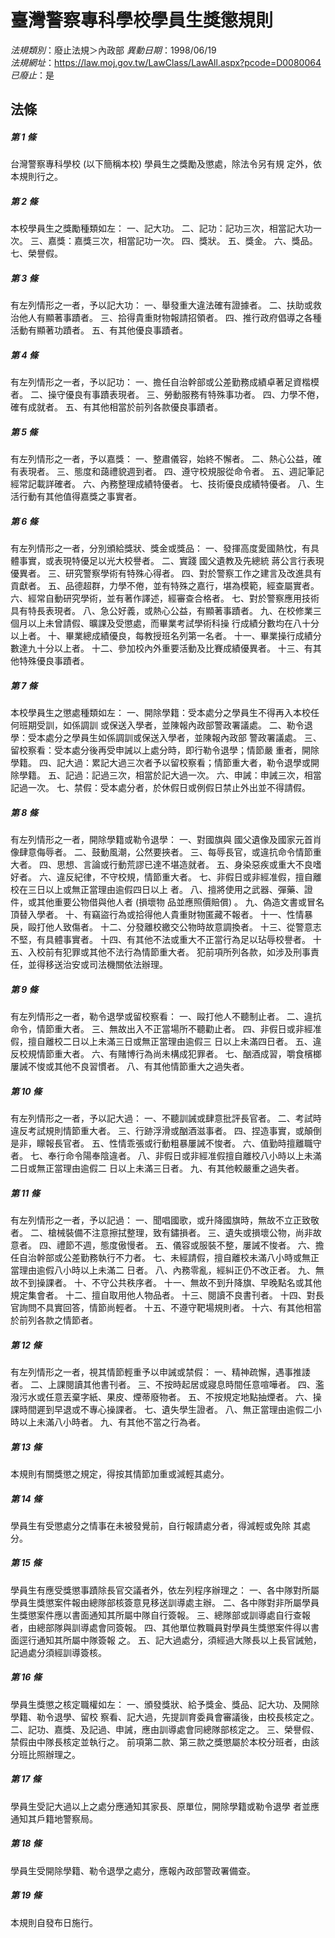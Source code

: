 # 臺灣警察專科學校學員生獎懲規則

*法規類別*：廢止法規＞內政部
*異動日期*：1998/06/19  
*法規網址*：https://law.moj.gov.tw/LawClass/LawAll.aspx?pcode=D0080064
*已廢止*：是


## 法條
##### 第 1 條
台灣警察專科學校 (以下簡稱本校) 學員生之獎勵及懲處，除法令另有規
定外，依本規則行之。

##### 第 2 條
本校學員生之獎勵種類如左：
一、記大功。
二、記功：記功三次，相當記大功一次。
三、嘉獎：嘉獎三次，相當記功一次。
四、獎狀。
五、獎金。
六、獎品。
七、榮譽假。


##### 第 3 條
有左列情形之一者，予以記大功：
一、舉發重大違法確有證據者。
二、扶助或救治他人有顯著事蹟者。
三、拾得貴重財物報請招領者。
四、推行政府倡導之各種活動有顯著功蹟者。
五、有其他優良事蹟者。


##### 第 4 條
有左列情形之一者，予以記功：
一、擔任自治幹部或公差勤務成績卓著足資楷模者。
二、操守優良有事蹟表現者。
三、勞動服務有特殊事功者。
四、力學不倦，確有成就者。
五、有其他相當於前列各款優良事蹟者。


##### 第 5 條
有左列情形之一者，予以嘉獎：
一、整肅儀容，始終不懈者。
二、熱心公益，確有表現者。
三、態度和藹禮貌週到者。
四、遵守校規服從命令者。
五、週記筆記經常記載詳確者。
六、內務整理成績特優者。
七、技術優良成績特優者。
八、生活行動有其他值得嘉獎之事實者。


##### 第 6 條
有左列情形之一者，分別頒給獎狀、獎金或獎品：
一、發揮高度愛國熱忱，有具體事實，或表現特優足以光大校譽者。
二、實踐  國父遺教及先總統  蔣公言行表現優異者。
三、研究警察學術有特殊心得者。
四、對於警察工作之建言及改進具有貢獻者。
五、品德超群，力學不倦，並有特殊之嘉行，堪為模範，經查屬實者。
六、經常自動研究學術，並有著作譯述，經審查合格者。
七、對於警察應用技術具有特長表現者。
八、急公好義，或熱心公益，有顯著事蹟者。
九、在校修業三個月以上未曾請假、曠課及受懲處，而畢業考試學術科操
    行成績分數均在八十分以上者。
十、畢業總成績優良，每教授班名列第一名者。
十一、畢業操行成績分數達九十分以上者。
十二、參加校內外重要活動及比賽成績優異者。
十三、有其他特殊優良事蹟者。


##### 第 7 條
本校學員生之懲處種類如左：
一、開除學籍：受本處分之學員生不得再入本校任何班期受訓，如係調訓
    或保送入學者，並陳報內政部警政署議處。
二、勒令退學：受本處分之學員生如係調訓或保送入學者，並陳報內政部
    警政署議處。
三、留校察看：受本處分後再受申誡以上處分時，即行勒令退學；情節嚴
    重者，開除學籍。
四、記大過：累記大過三次者予以留校察看；情節重大者，勒令退學或開
    除學籍。
五、記過：記過三次，相當於記大過一次。
六、申誡：申誡三次，相當記過一次。
七、禁假：受本處分者，於休假日或例假日禁止外出並不得請假。


##### 第 8 條
有左列情形之一者，開除學籍或勒令退學：
一、對國旗與  國父遺像及國家元首肖像肆意侮辱者。
二、鼓動風潮，公然要挾者。
三、每辱長官，或違抗命令情節重大者。
四、思想、言論或行動荒謬已達不堪造就者。
五、身染惡疾或重大不良嗜好者。
六、違反紀律，不守校規，情節重大者。
七、非假日或非經准假，擅自離校在三日以上或無正當理由逾假四日以上
    者。
八、擅將使用之武器、彈藥、證件，或其他重要公物借與他人者 (損壞物
    品並應照價賠償) 。
九、偽造文書或冒名頂替入學者。
十、有竊盜行為或拾得他人貴重財物匿藏不報者。
十一、性情暴戾，毆打他人致傷者。
十二、分發離校繳交公物時故意調換者。
十三、從警意志不堅，有具體事實者。
十四、有其他不法或重大不正當行為足以玷辱校譽者。
十五、入校前有犯罪或其他不法行為情節重大者。
犯前項所列各款，如涉及刑事責任，並得移送治安或司法機關依法辦理。


##### 第 9 條
有左列情形之一者，勒令退學或留校察看：
一、毆打他人不聽制止者。
二、違抗命令，情節重大者。
三、無故出入不正當場所不聽勸止者。
四、非假日或非經准假，擅自離校二日以上未滿三日或無正當理由逾假三
    日以上未滿四日者。
五、違反校規情節重大者。
六、有賭博行為尚未構成犯罪者。
七、酗酒成習，嚼食檳榔屢誡不悛或其他不良習慣者。
八、有其他情節重大之過失者。


##### 第 10 條
有左列情形之一者，予以記大過：
一、不聽訓誡或肆意批評長官者。
二、考試時違反考試規則情節重大者。
三、行跡浮滑或酗酒滋事者。
四、捏造事實，或顛倒是非，矇報長官者。
五、性情乖張或行動粗暴屢誡不悛者。
六、值勤時擅離職守者。
七、奉行命令陽奉陰違者。
八、非假日或非經准假擅自離校八小時以上未滿二日或無正當理由逾假二
    日以上未滿三日者。
九、有其他較嚴重之過失者。


##### 第 11 條
有左列情形之一者，予以記過：
一、聞唱國歌，或升降國旗時，無故不立正致敬者。
二、槍械裝備不注意擦拭整理，致有鏽損者。
三、遺失或損壞公物，尚非故意者。
四、禮節不週，態度傲慢者。
五、儀容或服裝不整，屢誡不悛者。
六、擔任自治幹部或公差勤務執行不力者。
七、未經請假，擅自離校未滿八小時或無正當理由逾假八小時以上未滿二
    日者。
八、內務零亂，經糾正仍不改正者。
九、無故不到操課者。
十、不守公共秩序者。
十一、無故不到升降旗、早晚點名或其他規定集會者。
十二、擅自取用他人物品者。
十三、閱讀不良書刊者。
十四、對長官詢問不具實回答，情節尚輕者。
十五、不遵守靶場規則者。
十六、有其他相當於前列各款之情節者。


##### 第 12 條
有左列情形之一者，視其情節輕重予以申誡或禁假：
一、精神疏懈，遇事推諉者。
二、上課閱讀其他書刊者。
三、不按時起居或寢息時間任意喧嘩者。
四、濫潑污水或任意丟棄字紙、果皮、煙蒂廢物者。
五、不按規定地點抽煙者。
六、操課時間遲到早退或不專心操課者。
七、遺失學生證者。
八、無正當理由逾假二小時以上未滿八小時者。
九、有其他不當之行為者。


##### 第 13 條
本規則有關獎懲之規定，得按其情節加重或減輕其處分。

##### 第 14 條
學員生有受懲處分之情事在未被發覺前，自行報請處分者，得減輕或免除
其處分。

##### 第 15 條
學員生有應受獎懲事蹟除長官交議者外，依左列程序辦理之：
一、各中隊對所屬學員生獎懲案件報由總隊部核簽意見移送訓導處主辦。
二、各中隊對非所屬學員生獎懲案件應以書面通知其所屬中隊自行簽報。
三、總隊部或訓導處自行查報者，由總部隊與訓導處會同簽報。
四、其他單位教職員對學員生獎懲案件得以書面逕行通知其所屬中隊簽報
    之。
五、記大過處分，須經過大隊長以上長官誡勉，記過處分須經訓導簽核。


##### 第 16 條
學員生獎懲之核定職權如左：
一、頒發獎狀、給予獎金、獎品、記大功、及開除學籍、勒令退學、留校
    察看、記大過，先提訓育委員會審議後，由校長核定之。
二、記功、嘉獎、及記過、申誡，應由訓導處會同總隊部核定之。
三、榮譽假、禁假由中隊長核定並執行之。
前項第二款、第三款之獎懲屬於本校分班者，由該分班比照辦理之。


##### 第 17 條
學員生受記大過以上之處分應通知其家長、原單位，開除學籍或勒令退學
者並應通知其戶籍地警察局。

##### 第 18 條
學員生受開除學籍、勒令退學之處分，應報內政部警政署備查。

##### 第 19 條
本規則自發布日施行。


